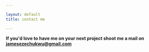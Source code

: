 ```yaml
---

layout: default
title: contact me

---
```

<div class="row">
<div class="col-md-12 text-center">
 <strong>If you'd love to have me on your next project shoot me a mail on <a href="mailto:jamesezechukwu@gmail.com">jamesezechukwu@gmail.com</a></strong>
 
 <p>&nbsp;</p>
 <p>&nbsp;</p>
 <p>&nbsp;</p>
 <p>&nbsp;</p>
 <p>&nbsp;</p>
 <p>&nbsp;</p>
 <p>&nbsp;</p>
 <p>&nbsp;</p>
 <p>&nbsp;</p>
 <p>&nbsp;</p>
</div>
</div>
